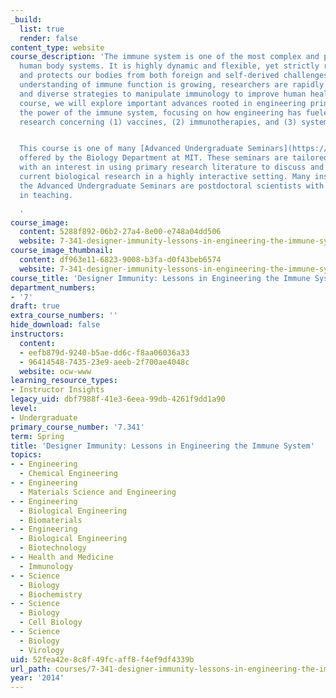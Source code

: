 ```yaml
---
_build:
  list: true
  render: false
content_type: website
course_description: 'The immune system is one of the most complex and powerful of
  human body systems. It is highly dynamic and flexible, yet strictly regulates homeostasis
  and protects our bodies from both foreign and self-derived challenges. As basic
  understanding of immune function is growing, researchers are rapidly designing clever
  and diverse strategies to manipulate immunology to improve human health. In this
  course, we will explore important advances rooted in engineering principles to harness
  the power of the immune system, focusing on how engineering has fueled or inspired
  research concerning (1) vaccines, (2) immunotherapies, and (3) systems immunology.


  This course is one of many [Advanced Undergraduate Seminars](https://biology.mit.edu/undergraduate/course_listings/advanced_undergraduate_seminars)
  offered by the Biology Department at MIT. These seminars are tailored for students
  with an interest in using primary research literature to discuss and learn about
  current biological research in a highly interactive setting. Many instructors of
  the Advanced Undergraduate Seminars are postdoctoral scientists with a strong interest
  in teaching.

  '
course_image:
  content: 5288f892-06b2-27a4-8e00-e748a04dd506
  website: 7-341-designer-immunity-lessons-in-engineering-the-immune-system-spring-2014
course_image_thumbnail:
  content: df963e11-6823-9008-b3fa-d0f43beb6574
  website: 7-341-designer-immunity-lessons-in-engineering-the-immune-system-spring-2014
course_title: 'Designer Immunity: Lessons in Engineering the Immune System'
department_numbers:
- '7'
draft: true
extra_course_numbers: ''
hide_download: false
instructors:
  content:
  - eefb879d-9240-b5ae-dd6c-f8aa06036a33
  - 96414548-7435-23e9-aeeb-2f700ae4048c
  website: ocw-www
learning_resource_types:
- Instructor Insights
legacy_uid: dbf7988f-41e3-6eea-99db-4261f9dd1a90
level:
- Undergraduate
primary_course_number: '7.341'
term: Spring
title: 'Designer Immunity: Lessons in Engineering the Immune System'
topics:
- - Engineering
  - Chemical Engineering
- - Engineering
  - Materials Science and Engineering
- - Engineering
  - Biological Engineering
  - Biomaterials
- - Engineering
  - Biological Engineering
  - Biotechnology
- - Health and Medicine
  - Immunology
- - Science
  - Biology
  - Biochemistry
- - Science
  - Biology
  - Cell Biology
- - Science
  - Biology
  - Virology
uid: 52fea42e-8c8f-49fc-aff8-f4ef9df4339b
url_path: courses/7-341-designer-immunity-lessons-in-engineering-the-immune-system-spring-2014
year: '2014'
---
```

